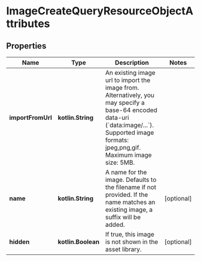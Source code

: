 
# ImageCreateQueryResourceObjectAttributes

## Properties
| Name | Type | Description | Notes |
| ------------ | ------------- | ------------- | ------------- |
| **importFromUrl** | **kotlin.String** | An existing image url to import the image from. Alternatively, you may specify a base-64 encoded data-uri (&#x60;data:image/...&#x60;). Supported image formats: jpeg,png,gif. Maximum image size: 5MB. |  |
| **name** | **kotlin.String** | A name for the image.  Defaults to the filename if not provided.  If the name matches an existing image, a suffix will be added. |  [optional] |
| **hidden** | **kotlin.Boolean** | If true, this image is not shown in the asset library. |  [optional] |



